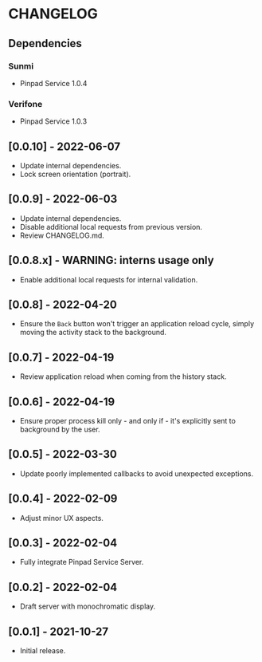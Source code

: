 # CHANGELOG

## Dependencies

### Sunmi
- Pinpad Service 1.0.4

### Verifone 
- Pinpad Service 1.0.3

## [0.0.10] - 2022-06-07
- Update internal dependencies.
- Lock screen orientation (portrait).

## [0.0.9] - 2022-06-03
- Update internal dependencies.
- Disable additional local requests from previous version.
- Review CHANGELOG.md.

## [0.0.8.x] - WARNING: interns usage only
- Enable additional local requests for internal validation.

## [0.0.8] - 2022-04-20
- Ensure the `Back` button won't trigger an application reload cycle, simply
  moving the activity stack to the background.

## [0.0.7] - 2022-04-19
- Review application reload when coming from the history stack.

## [0.0.6] - 2022-04-19
- Ensure proper process kill only - and only if - it's explicitly sent to
  background by the user.

## [0.0.5] - 2022-03-30
- Update poorly implemented callbacks to avoid unexpected exceptions.

## [0.0.4] - 2022-02-09
- Adjust minor UX aspects.

## [0.0.3] - 2022-02-04
- Fully integrate Pinpad Service Server.

## [0.0.2] - 2022-02-04
- Draft server with monochromatic display.

## [0.0.1] - 2021-10-27
- Initial release.
